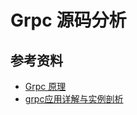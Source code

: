 # Grpc 源码分析

## 参考资料

- [Grpc 原理](https://www.jianshu.com/p/5c3489d0da46)
- [grpc应用详解与实例剖析](https://www.jianshu.com/p/7392406e2450)
